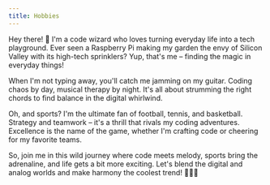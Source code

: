 ```yaml
---
title: Hobbies
---
```


Hey there! 👋 I'm a code wizard who loves turning everyday life into a tech playground. Ever seen a Raspberry Pi making my garden the envy of Silicon Valley with its high-tech sprinklers? Yup, that's me – finding the magic in everyday things!

When I'm not typing away, you'll catch me jamming on my guitar. Coding chaos by day, musical therapy by night. It's all about strumming the right chords to find balance in the digital whirlwind.

Oh, and sports? I'm the ultimate fan of football, tennis, and basketball. Strategy and teamwork – it's a thrill that rivals my coding adventures. Excellence is the name of the game, whether I'm crafting code or cheering for my favorite teams.

So, join me in this wild journey where code meets melody, sports bring the adrenaline, and life gets a bit more exciting. Let's blend the digital and analog worlds and make harmony the coolest trend! 🚀🎸🏀
